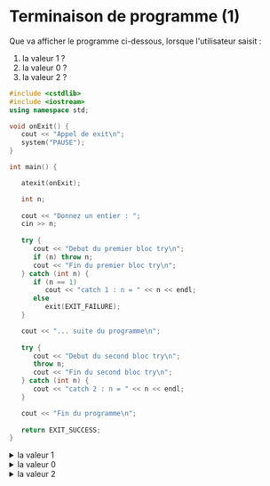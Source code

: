 # Terminaison de programme (1)

Que va afficher le programme ci-dessous, lorsque l'utilisateur saisit :

1. la valeur 1 ?
2. la valeur 0 ?
3. la valeur 2 ?
   
~~~cpp
#include <cstdlib>
#include <iostream>
using namespace std;

void onExit() {
   cout << "Appel de exit\n";
   system("PAUSE");
}

int main() {

   atexit(onExit);

   int n;
    
   cout << "Donnez un entier : ";
   cin >> n;
   
   try {
      cout << "Debut du premier bloc try\n";
      if (n) throw n;
      cout << "Fin du premier bloc try\n";   
   } catch (int n) {
      if (n == 1)
         cout << "catch 1 : n = " << n << endl;   
      else
         exit(EXIT_FAILURE);
   }

   cout << "... suite du programme\n";
   
   try {
      cout << "Debut du second bloc try\n";
      throw n;
      cout << "Fin du second bloc try\n";   
   } catch (int n) {
      cout << "catch 2 : n = " << n << endl;   
   }

   cout << "Fin du programme\n";
  
   return EXIT_SUCCESS;
}

~~~

<details>
<summary>la valeur 1</summary>

~~~text
Donnez un entier : 1
Debut du premier bloc try
catch 1 : n = 1
... suite du programme
Debut du second bloc try
catch 2 : n = 1
Fin du programme
Appel de exit
Appuyez sur une touche pour continuer...
~~~

</details>

<details>
<summary>la valeur 0</summary>

~~~text
Donnez un entier : 0
Debut du premier bloc try
Fin du premier bloc try
... suite du programme
Debut du second bloc try
catch 2 : n = 0
Fin du programme
Appel de exit
Appuyez sur une touche pour continuer...
~~~

</details>

<details>
<summary>la valeur 2</summary>

~~~text
Donnez un entier : 2
Debut du premier bloc try
Appel de exit
Appuyez sur une touche pour continuer...
~~~

</details>